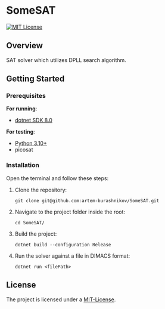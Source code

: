 # SomeSAT

[![MIT License][license-shield]][license-url]

## Overview

SAT solver which utilizes DPLL search algorithm.

## Getting Started

### Prerequisites

**For running**:
- [dotnet SDK 8.0](https://dotnet.microsoft.com/en-us/download/dotnet/8.0)

**For testing**:
- [Python 3.10+](https://wiki.python.org/moin/BeginnersGuide/Download)
- picosat

### Installation

Open the terminal and follow these steps:

1. Clone the repository:

    ```shell
    git clone git@github.com:artem-burashnikov/SomeSAT.git
    ```
2. Navigate to the project folder inside the root:
   ```shell
   cd SomeSAT/
   ```
3. Build the project:
   ```shell
   dotnet build --configuration Release
   ```

4. Run the solver against a file in DIMACS format:
   ```shell
   dotnet run <filePath>
   ```

## License

The project is licensed under a [MIT-License][license-url].

<!-- https://www.markdownguide.org/basic-syntax/#reference-style-links -->
[license-shield]: https://img.shields.io/github/license/artem-burashnikov/SomeSAT.svg?style=for-the-badge&color=blue
[license-url]: LICENSE
